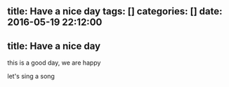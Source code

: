 title: Have a nice day
tags: []
categories: []
date: 2016-05-19 22:12:00
---
title: Have a nice day
---
this is a good day, we are happy

let's sing a song